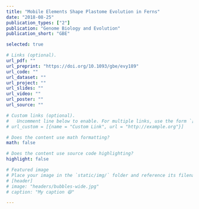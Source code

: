 ```yaml
---
title: "Mobile Elements Shape Plastome Evolution in Ferns"
date: "2018-08-25"
publication_types: ["2"]
publication: "Genome Biology and Evolution"
publication_short: "GBE"

selected: true

# Links (optional).
url_pdf: ""
url_preprint: "https://doi.org/10.1093/gbe/evy189"
url_code: ""
url_dataset: ""
url_project: ""
url_slides: ""
url_video: ""
url_poster: ""
url_source: ""

# Custom links (optional).
#   Uncomment line below to enable. For multiple links, use the form `[{...}, {...}, {...}]`.
# url_custom = [{name = "Custom Link", url = "http://example.org"}]

# Does the content use math formatting?
math: false

# Does the content use source code highlighting?
highlight: false

# Featured image
# Place your image in the `static/img/` folder and reference its filename below, e.g. `image: "example.jpg"`.
# [header]
# image: "headers/bubbles-wide.jpg"
# caption: "My caption 😄"

---
```


